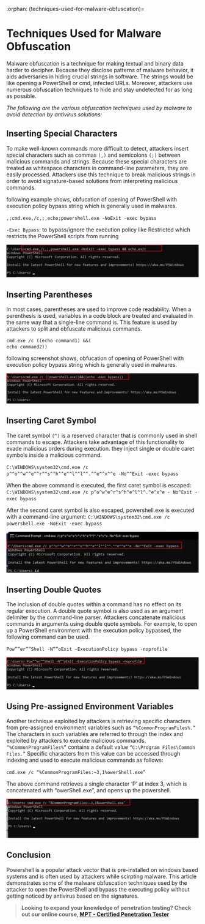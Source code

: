 :orphan:
(techniques-used-for-malware-obfuscation)=
# Techniques Used for Malware Obfuscation
 
Malware obfuscation is a technique for making textual and binary data harder to decipher. Because they disclose patterns of malware behavior, it aids adversaries in hiding crucial strings in software. The strings would be like opening a PowerShell or cmd, infected URLs. Moreover, attackers use numerous obfuscation techniques to hide and stay undetected for as long as possible.

*The following are the various obfuscation techniques used by malware to avoid detection by antivirus solutions:*


## Inserting Special Characters 

To make well-known commands more difficult to detect, attackers insert special characters such as commas `(,)` and semicolons `(;)` between malicious commands and strings. Because these special characters are treated as whitespace characters in command-line parameters, they are easily processed.
Attackers use this technique to break malicious strings in order to avoid signature-based solutions from interpreting malicious commands.

following example shows, obfucation of opening of PowerShell with execution policy bypass string which is generally used in malwares. 


`,;cmd.exe,/c,;,echo;powershell.exe -NoExit -exec bypass`

`-Exec Bypass`: to bypass/ignore the execution policy like Restricted which restricts the PowerShell scripts from running 

![of_1](images/of_1.png)


## Inserting Parentheses 

In most cases, parentheses are used to improve code readability. When a parenthesis is used, variables in a code block are treated and evaluated in the same way that a single-line command is. This feature is used by attackers to split and obfuscate malicious commands.
```
cmd.exe /c ((echo command1) &&(
echo command2))
```

following screenshot shows, obfucation of opening of PowerShell with execution policy bypass string which is generally used in malwares. 

![of_2](images/of_2.png)

## Inserting Caret Symbol

The caret symbol `(^)` is a reserved character that is commonly used in shell commands to escape. Attackers take advantage of this functionality to evade malicious orders during execution.  they inject single or double caret symbols inside a malicious command.

`C:\WINDOWS\system32\cmd.exe /c p^^o^^w^^e^^r^^s^^h^^e^^l^^l^^.^^e^^x^^e -No^^Exit -exec bypass `

When the above command is executed, the first caret symbol is escaped:
`C:\WINDOWS\system32\cmd.exe /c p^o^w^e^r^s^h^e^l^l^.^e^x^e - No^Exit -exec bypass `

After the second caret symbol is also escaped, powershell.exe is executed with a command-line argument: 
`C:\WINDOWS\system32\cmd.exe /c powershell.exe -NoExit -exec bypass `

![of_3](images/of_3.png)

## Inserting Double Quotes

The inclusion of double quotes within a command has no effect on its regular execution. A double quote symbol is also used as an argument delimiter by the command-line parser. Attackers concatenate malicious commands in arguments using double quote symbols. 
For example, to open up a PowerShell environment with the execution policy bypassed, the following command can be used.

`Pow””er””Shell -N””oExit -ExecutionPolicy bypass -noprofile `

![of_4](images/of_4.png)

## Using Pre-assigned Environment Variables 

Another technique exploited by attackers is retrieving specific characters from pre-assigned environment variables such as `“%CommonProgramFiles%.”` The characters in such variables are referred to through the index and exploited by attackers to execute malicious commands. 
`“%CommonProgramFiles%”` contains a default value `“C:\Program Files\Common Files.”` Specific characters from this value can be accessed through indexing and used to execute malicious commands as follows:

`cmd.exe /c “%CommonProgramFiles:~3,1%owerShell.exe”`

The above command retrieves a single character ‘P’ at index 3, which is concatenated with “owerShell.exe”, and opens up the powershell.

![of_5](images/of_5.png)

## Conclusion

Powershell is a popular attack vector that is pre-installed on windows based systems and is often used by attackers while scirpting malware. This article demonstrates some of the malware obfuscation techniques used by the attacker to open the PowerShell and bypass the executing policy without getting noticed by antivirus based on the signatures. 

> **Looking to expand your knowledge of penetration testing? Check out our online course, [MPT - Certified Penetration Tester](https://www.mosse-institute.com/certifications/mpt-certified-penetration-tester.html)**